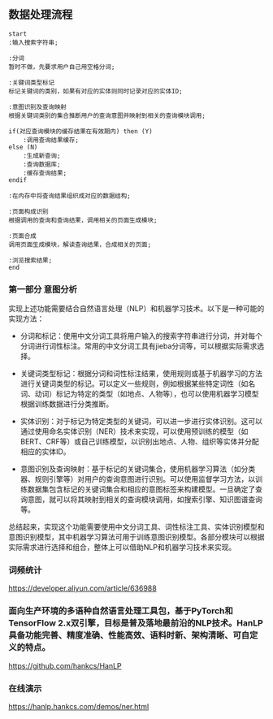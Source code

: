 ## 数据处理流程  
```puml
start
:输入搜索字符串;

:分词
暂时不做，先要求用户自己用空格分词;

:关键词类型标记
标记关键词的类别，如果有对应的实体则同时记录对应的实体ID;

:意图识别及查询映射
根据关键词类别的集合推断用户的查询意图并映射到相关的查询模块调用;

if(对应查询模块的缓存结果在有效期内) then (Y)
    :调用查询结果缓存;
else (N)
    :生成新查询;
    :查询数据库;
    :缓存查询结果;
endif

:在内存中将查询结果组织成对应的数据结构;

:页面构成识别
根据调用的查询和查询结果，调用相关的页面生成模块;

:页面合成
调用页面生成模块，解读查询结果，合成相关的页面;

:浏览搜索结果;
end

```

### 第一部分 意图分析
实现上述功能需要结合自然语言处理（NLP）和机器学习技术。以下是一种可能的实现方法：

- 分词和标记：使用中文分词工具将用户输入的搜索字符串进行分词，并对每个分词进行词性标注。常用的中文分词工具有jieba分词等，可以根据实际需求选择。

- 关键词类型标记：根据分词和词性标注结果，使用规则或基于机器学习的方法进行关键词类型的标记。可以定义一些规则，例如根据某些特定词性（如名词、动词）标记为特定的类型（如地点、人物等），也可以使用机器学习模型根据训练数据进行分类推断。

- 实体识别：对于标记为特定类型的关键词，可以进一步进行实体识别。这可以通过使用命名实体识别（NER）技术来实现，可以使用预训练的模型（如BERT、CRF等）或自己训练模型，以识别出地点、人物、组织等实体并分配相应的实体ID。

- 意图识别及查询映射：基于标记的关键词集合，使用机器学习算法（如分类器、规则引擎等）对用户的查询意图进行识别。可以使用监督学习方法，以训练数据集包含标记的关键词集合和相应的意图标签来构建模型。一旦确定了查询意图，就可以将其映射到相关的查询模块调用，如搜索引擎、知识图谱查询等。

总结起来，实现这个功能需要使用中文分词工具、词性标注工具、实体识别模型和意图识别模型，其中机器学习算法可用于训练意图识别模型。各部分模块可以根据实际需求进行选择和组合，整体上可以借助NLP和机器学习技术来实现。



### 词频统计
https://developer.aliyun.com/article/636988


### 面向生产环境的多语种自然语言处理工具包，基于PyTorch和TensorFlow 2.x双引擎，目标是普及落地最前沿的NLP技术。HanLP具备功能完善、精度准确、性能高效、语料时新、架构清晰、可自定义的特点。
https://github.com/hankcs/HanLP

### 在线演示
https://hanlp.hankcs.com/demos/ner.html